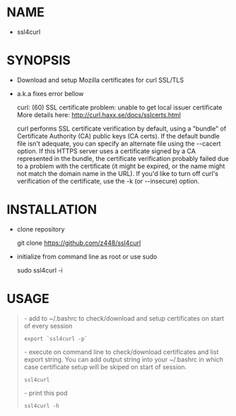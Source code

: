 # NAME 

- ssl4curl

# SYNOPSIS

- Download and setup Mozilla certificates for curl SSL/TLS
- a.k.a fixes error bellow

    curl: (60) SSL certificate problem: unable to get local issuer certificate
    More details here: http://curl.haxx.se/docs/sslcerts.html

    curl performs SSL certificate verification by default, using a "bundle"
    of Certificate Authority (CA) public keys (CA certs). If the default
    bundle file isn't adequate, you can specify an alternate file
    using the --cacert option.
    If this HTTPS server uses a certificate signed by a CA represented in
    the bundle, the certificate verification probably failed due to a
    problem with the certificate (it might be expired, or the name might
    not match the domain name in the URL).
    If you'd like to turn off curl's verification of the certificate, use
    the -k (or --insecure) option.

# INSTALLATION

- clone repository

    git clone https://github.com/z448/ssl4curl

- initialize from command line as root or use sudo

    sudo ssl4curl -i

# USAGE

> \- add to ~/.bashrc to check/download and setup certificates on start of every session
>
> `` export `ssl4curl -p` ``
>
> \- execute on command line to check/download certificates and list export string. You can add output string into your ~/.bashrc in which case certificate setup will be skiped on start of session.
>
> `ssl4curl`
>
> \- print this pod
>
> `ssl4curl -h`
